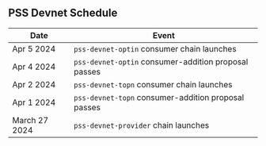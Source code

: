 ## PSS Devnet Schedule

| Date          | Event                                                |
| ------------- | ---------------------------------------------------- |
| Apr 5 2024    | `pss-devnet-optin` consumer chain launches           |
| Apr 4 2024    | `pss-devnet-optin` consumer-addition proposal passes |
| Apr 2 2024    | `pss-devnet-topn` consumer chain launches            |
| Apr 1 2024    | `pss-devnet-topn` consumer-addition proposal passes  |
| March 27 2024 | `pss-devnet-provider` chain launches                 |
